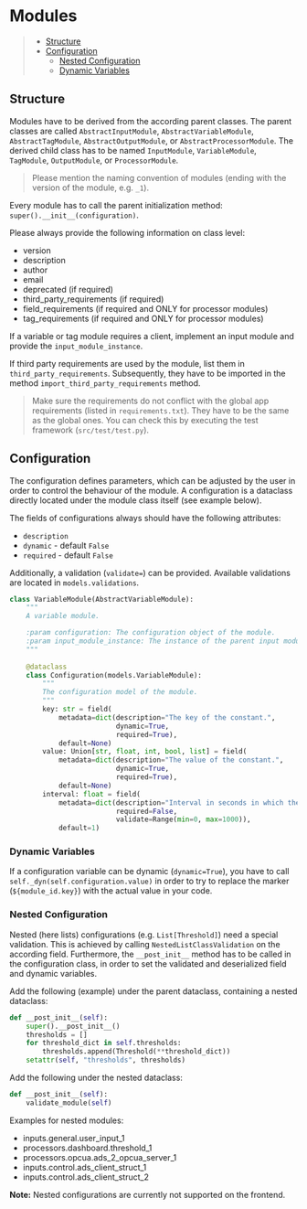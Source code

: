 # Modules

> * [Structure](#structure)
> * [Configuration](#configuration)
>   * [Nested Configuration](#nested-configuration)
>   * [Dynamic Variables](#dynamic-variables)

## Structure

Modules have to be derived from the according parent classes. The parent classes are called `AbstractInputModule`, 
`AbstractVariableModule`, `AbstractTagModule`, `AbstractOutputModule`, or `AbstractProcessorModule`. 
The derived child class has to be named `InputModule`, `VariableModule`, `TagModule`, `OutputModule`, 
or `ProcessorModule`. 

> Please mention the naming convention of modules (ending with the version of the module, e.g. `_1`).

Every module has to call the parent initialization method: `super().__init__(configuration)`.

Please always provide the following information on class level:

- version
- description
- author
- email
- deprecated (if required)
- third_party_requirements (if required)
- field_requirements (if required and ONLY for processor modules)
- tag_requirements (if required and ONLY for processor modules)

If a variable or tag module requires a client, implement an input module and provide the `input_module_instance`. 

If third party requirements are used by the module, list them in `third_party_requirements`.
Subsequently, they have to be imported in the method `import_third_party_requirements` method.

> Make sure the requirements do not conflict with the global app requirements (listed in `requirements.txt`).
> They have to be the same as the global ones. You can check this by executing the test framework (`src/test/test.py`).

## Configuration

The configuration defines parameters, which can be adjusted by the user in order to control the behaviour of the module.
A configuration is a dataclass directly located under the module class itself (see example below).

The fields of configurations always should have the following attributes:

- `description`
- `dynamic` - default `False`
- `required` - default `False`

Additionally, a validation (`validate=`) can be provided. Available validations are located in `models.validations`. 

```python
class VariableModule(AbstractVariableModule):
    """
    A variable module.

    :param configuration: The configuration object of the module.
    :param input_module_instance: The instance of the parent input module if it exists.
    """
    
    @dataclass
    class Configuration(models.VariableModule):
        """
        The configuration model of the module.
        """
        key: str = field(
            metadata=dict(description="The key of the constant.",
                          dynamic=True,
                          required=True),
            default=None)
        value: Union[str, float, int, bool, list] = field(
            metadata=dict(description="The value of the constant.",
                          dynamic=True,
                          required=True),
            default=None)
        interval: float = field(
            metadata=dict(description="Interval in seconds in which the module provides the constants.",
                          required=False,
                          validate=Range(min=0, max=1000)),
            default=1)
```

### Dynamic Variables

If a configuration variable can be dynamic (`dynamic=True`), you have to call `self._dyn(self.configuration.value)`
in order to try to replace the marker (`${module_id.key}`) with the actual value in your code.

### Nested Configuration

Nested (here lists) configurations (e.g. `List[Threshold]`) need a special validation. This is achieved by
calling `NestedListClassValidation` on the according field. 
Furthermore, the `__post_init__` method has to be called in the configuration class, 
in order to set the validated and deserialized field and dynamic variables.

Add the following (example) under the parent dataclass, containing a nested dataclass:

```python
def __post_init__(self):
    super().__post_init__()
    thresholds = []
    for threshold_dict in self.thresholds:
        thresholds.append(Threshold(**threshold_dict))
    setattr(self, "thresholds", thresholds)
```

Add the following under the nested dataclass:

```python
def __post_init__(self):
    validate_module(self)
```

Examples for nested modules:

- inputs.general.user_input_1
- processors.dashboard.threshold_1
- processors.opcua.ads_2_opcua_server_1
- inputs.control.ads_client_struct_1
- inputs.control.ads_client_struct_2

**Note:** Nested configurations are currently not supported on the frontend.
